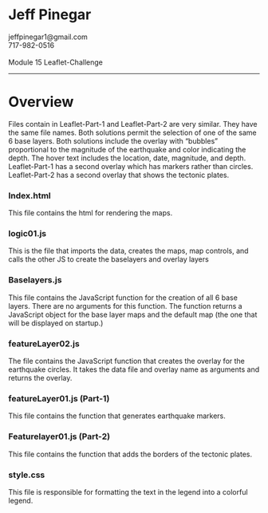 <h1> Jeff Pinegar </h1>
jeffpinegar1@gmail.com <br>
717-982-0516
<br><br>
Module 15 Leaflet-Challenge
<hr>
<h1> Overview</h1>
Files contain in Leaflet-Part-1 and Leaflet-Part-2 are very similar.  They have the same file names.  Both solutions permit the selection of one of the same 6 base layers.  Both solutions include the overlay with “bubbles” proportional to the magnitude of the earthquake and color indicating the depth. The hover text includes the location, date, magnitude, and depth.
Leaflet-Part-1 has a second overlay which has markers rather than circles.
Leaflet-Part-2 has a second overlay that shows the tectonic plates. 
<h3>Index.html</h3>
This file contains the html for rendering the maps.
<h3>logic01.js</h3>
This is the file that imports the data, creates the maps, map controls, and calls the other JS to create the baselayers and overlay layers
<h3>Baselayers.js</h3>
This file contains the JavaScript function for the creation of all 6 base layers.  There are no arguments for this function.  The function returns a JavaScript object for the base layer maps and the default map (the one that will be displayed on startup.)
<h3>featureLayer02.js</h3>
The file contains the JavaScript function that creates the overlay for the earthquake circles. It takes the data file and overlay name as arguments and returns the overlay.
<h3>featureLayer01.js (Part-1) </h3>
This file contains the function that generates earthquake markers.
<h3>Featurelayer01.js (Part-2) </h3>
This file contains the function that adds the borders of the tectonic plates.
<h3>style.css</h3>
This file is responsible for formatting the text in the legend into a colorful legend.
